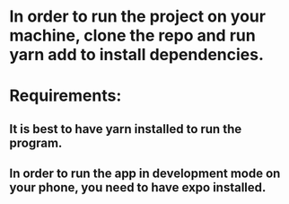 
# In order to run the project on your machine, clone the repo and run yarn add to install dependencies.

# Requirements:
## It is best to have yarn installed to run the program.
## In order to run the app in development mode on your phone, you need to have expo installed. 
